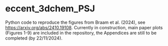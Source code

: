 # eccent_3dchem_PSJ
Python code to reproduce the figures from Braam et al. (2024), see https://arxiv.org/abs/2410.19108.
Currently in construction, main paper plots (Figures 1-9) are included in the repository, the Appendices are still to be completed (by 22/11/2024).
